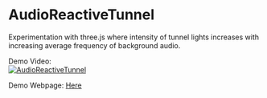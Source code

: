 # AudioReactiveTunnel

Experimentation with three.js where intensity of tunnel lights increases with increasing average frequency of background audio.

Demo Video:\
[![AudioReactiveTunnel](http://i3.ytimg.com/vi/zhiUiRYl9nc/maxresdefault.jpg)](https://youtu.be/zhiUiRYl9nc)

Demo Webpage: [Here](https://pranav0281999.github.io/AudioReactiveTunnel/)
